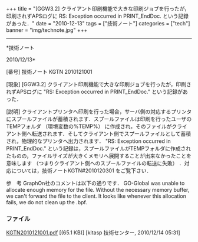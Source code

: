﻿+++
title = "[GGW3.2] クライアント印刷機能で大きな印刷ジョブを行ったが，印刷されずAPSログに RS: Exception occurred in PRINT_EndDoc. という記録があった．"
date = "2010-12-13"
tags = ["技術ノート"]
categories = ["tech"]
banner = "img/technote.jpg"
+++

-----------------------------------------------------------------------------------------------------------------------------

*技術ノート

2010/12/13*


[番号]
技術ノート KGTN 2010121001

[現象]
[GGW3.2]
クライアント印刷機能で大きな印刷ジョブを行ったが，印刷されずAPSログに
"RS: Exception occurred in PRINT_EndDoc." という記録があった．

[説明]
クライアントプリンタへ印刷を行った場合，サーバ側の対応するプリンタにスプールファイルが蓄積されます．スプールファイルは印刷を行ったユーザのTEMPフォルダ
（環境変数の%TEMP%）
に作成され，そのファイルがクライアント側へ転送されます．そしてクライアント側でスプールファイルとして蓄積され，物理的なプリンタへ出力されます．
"RS: Exception occurred in PRINT_EndDoc."
という記録は，スプールファイルがTEMPフォルダに作成されたものの，ファイルサイズが大きくメモリへ展開することが出来なかったことを意味します
（つまりクライアント側へのスプールファイルの転送に失敗）
．対応については，技術ノートKGTN#2010120301 をご覧下さい．

参　考
GraphOn社のコメントは以下の通りです．
GO-Global was unable to allocate enough memory for the file. Without the
necessary memory buffer, we can't forward the file to the client. It
looks like whenever this allocation fails, we do not clean up the .bpf.


### ファイル





[KGTN2010121001.pdf](http://techreport.kitasp.net/attachments/download/424/KGTN2010121001.pdf)
 [(65.1 KB)] [kitasp 技術センター, 2010/12/14
05:31]
